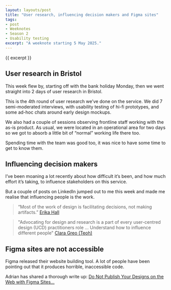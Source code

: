 ```yaml
---
layout: layouts/post
title: "User research, influencing decision makers and Figma sites"
tags:
- post
- Weeknotes
- Season 2
- Usability testing
excerpt: "A weeknote starting 5 May 2025."
--- 
```


{{ excerpt }}

## User research in Bristol 

This week flew by, starting off with the bank holiday Monday, then we went straight into 2 days of user research in Bristol. 

This is the 4th round of user research we’ve done on the service. We did 7 semi-moderated interviews, with usability testing of hi-fi prototypes, and some ad-hoc chats around early design mockups. 

We also had a couple of sessions observing frontline staff working with the as-is product. As usual, we were located in an operational area for two days so we got to absorb a little bit of “normal” working life there too.

Spending time with the team was good too, it was nice to have some time to get to know them. 

## Influencing decision makers

I’ve been moaning a lot recently about how difficult it’s been, and how much effort it’s taking, to influence stakeholders on this service. 

But a couple of posts on LinkedIn jumped out to me this week and made me realise that influencing people is the work. 

> “Most of the work of design is facilitating decisions, not making artifacts.” [Erika Hall](https://www.linkedin.com/posts/erikahall_most-of-the-work-of-design-is-facilitating-activity-7325656087116820481-3Ft9)

> "Advocating for design and research is a part of every user-centred design (UCD) practitioners role … Understand how to influence different people" [Clara Greo (Teoh)](https://www.linkedin.com/posts/claragreo_5-ways-to-advocate-for-ucd-in-government-ugcPost-7325452195099803648-A4T-)

## Figma sites are not accessible 

Figma released their website building tool. A lot of people have been pointing out that it produces horrible, inaccessible code.

Adrian has shared a thorough write up: [Do Not Publish Your Designs on the Web with Figma Sites…](https://adrianroselli.com/2025/05/do-not-publish-your-designs-on-the-web-with-figma-sites.html)